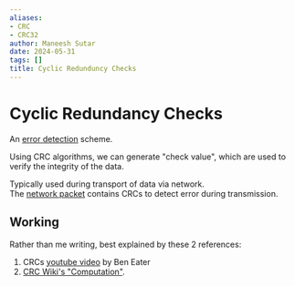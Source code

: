 ```yaml
---
aliases:
- CRC
- CRC32
author: Maneesh Sutar
date: 2024-05-31
tags: []
title: Cyclic Redunduncy Checks
---
```


# Cyclic Redundancy Checks

An [error detection](error_detection.md) scheme.

Using CRC algorithms, we can generate "check value", which are used to verify the integrity of the data.

Typically used during transport of data via network.  
The [network packet](https://en.wikipedia.org/wiki/Network_packet) contains CRCs to detect error during transmission.

## Working

Rather than me writing, best explained by these 2 references:

1. CRCs [youtube video](https://youtu.be/izG7qT0EpBw?si=r8NVkftzRnTAa3V7) by Ben Eater
1. [CRC Wiki's "Computation"](https://en.wikipedia.org/wiki/Cyclic_redundancy_check#Computation).
